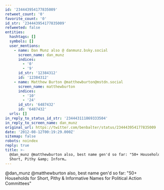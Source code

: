 ```yaml
---
id: '234443954177835009'
retweet_count: '0'
favorite_count: '0'
id_str: '234443954177835009'
retweeted: false
entities:
  hashtags: []
  symbols: []
  user_mentions:
    - name: Dan Munz also @ danmunz.bsky.social
      screen_name: dan_munz
      indices:
        - '0'
        - '9'
      id_str: '12384312'
      id: '12384312'
    - name: Matthew Burton @matthewburton@mstdn.social
      screen_name: matthewburton
      indices:
        - '10'
        - '24'
      id_str: '6487432'
      id: '6487432'
  urls: []
in_reply_to_status_id_str: '234443111869333504'
in_reply_to_screen_name: dan_munz
original_url: https://twitter.com/benbalter/status/234443954177835009
date: '2012-08-12T00:19:29.000Z'
sitemap: false
robots: noindex
reply: true
title: >-
  @dan_munz @matthewburton also, best name gen'd so far: "50+ Households for
  Short, Pithy &amp; Inform…
---
```


@dan_munz @matthewburton also, best name gen'd so far: "50+ Households for Short, Pithy &amp; Informative Names for Political Action Committees"